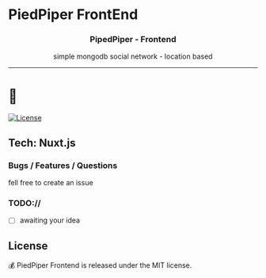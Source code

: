 # PiedPiper FrontEnd

<p align="center">
  <h3 align="center">PipedPiper - Frontend</h3>
  <p align="center">simple mongodb social network - location based</p>
</p>

---

# :mushroom:

[![License](http://img.shields.io/badge/license-MIT-blue.svg)](https://github.com/AndreiD/arweave-ipfs-bridge/blob/master/LICENSE)

## Tech: Nuxt.js

### Bugs / Features / Questions

fell free to create an issue

### TODO://

- [ ] awaiting your idea

## License

:moneybag: PiedPiper Frontend is released under the MIT license.
